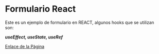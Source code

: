 # Formulario React
Este es un ejemplo de formulario en REACT, 
algunos hooks que se utilizan son: 


***useEffect, useState, useRef*** 

[Enlace de la Pàgina](https://sweet-sundae-a005a2.netlify.app/)
